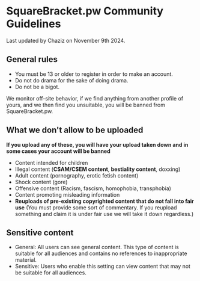 # SquareBracket.pw Community Guidelines 
Last updated by Chaziz on November 9th 2024.

## General rules
* You must be 13 or older to register in order to make an account.
* Do not do drama for the sake of doing drama.
* Do not be a bigot.

We monitor off-site behavior, if we find anything from another profile of yours, and we then find you unsuitable,
you will be banned from SquareBracket.pw.

## What we don't allow to be uploaded

**If you upload any of these, you will have your upload taken down and in some cases your account will be banned**

* Content intended for children
* Illegal content (**CSAM/CSEM content**, **bestiality content**, doxxing)
* Adult content (pornography, erotic fetish content)
* Shock content (gore)
* Offensive content (Racism, fascism, homophobia, transphobia)
* Content promoting misleading information
* **Reuploads of pre-existing copyrighted content that do not fall into fair use** (You must provide some sort of commentary. If you reupload something and claim it is under fair use we will take it down regardless.)

## Sensitive content

* General: All users can see general content. This type of content is suitable for all audiences and contains no references to inappropriate material.
* Sensitive: Users who enable this setting can view content that may not be suitable for all audiences.
